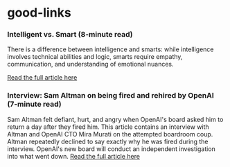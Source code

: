 # good-links

### Intelligent vs. Smart (8-minute read)

There is a difference between intelligence and smarts: while intelligence involves technical abilities and logic, smarts require empathy, communication, and understanding of emotional nuances.

[Read the full article here](https://collabfund.com/blog/intelligent-vs-smart)


### Interview: Sam Altman on being fired and rehired by OpenAI (7-minute read)

Sam Altman felt defiant, hurt, and angry when OpenAI's board asked him to return a day after they fired him. This article contains an interview with Altman and OpenAI CTO Mira Murati on the attempted boardroom coup. Altman repeatedly declined to say exactly why he was fired during the interview. OpenAI's new board will conduct an independent investigation into what went down.
[Read the full article here](https://www.theverge.com/2023/11/29/23982046/sam-altman-interview-openai-ceo-rehired)
